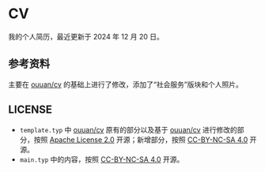 # CV

我的个人简历，最近更新于 2024 年 12 月 20 日。

## 参考资料

主要在 [ouuan/cv](https://github.com/ouuan/cv) 的基础上进行了修改，添加了“社会服务”版块和个人照片。

## LICENSE

- `template.typ` 中 [ouuan/cv](https://github.com/ouuan/cv) 原有的部分以及基于 [ouuan/cv](https://github.com/ouuan/cv) 进行修改的部分，按照 [Apache License 2.0](https://www.apache.org/licenses/LICENSE-2.0.txt) 开源；新增部分，按照 [CC-BY-NC-SA 4.0](https://creativecommons.org/licenses/by-nc-sa/4.0/legalcode.txt) 开源。
- `main.typ` 中的内容，按照 [CC-BY-NC-SA 4.0](https://creativecommons.org/licenses/by-nc-sa/4.0/legalcode.txt) 开源。
